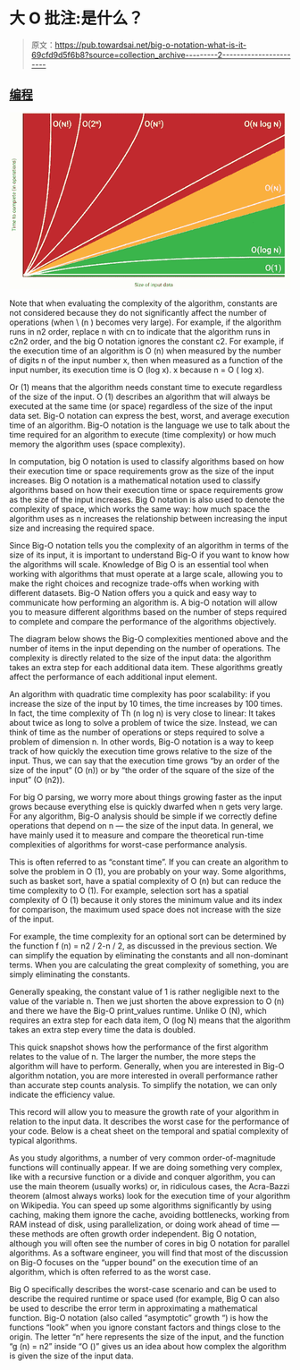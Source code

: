 # 大 O 批注:是什么？

> 原文：<https://pub.towardsai.net/big-o-notation-what-is-it-69cfd9d5f6b8?source=collection_archive---------2----------------------->

## [编程](https://towardsai.net/p/category/programming)

![](img/7e0d5533835e573baa2217d4af2568bc.png)

Note that when evaluating the complexity of the algorithm, constants are not considered because they do not significantly affect the number of operations (when \ (n \) becomes very large). For example, if the algorithm runs in n2 order, replace n with cn to indicate that the algorithm runs in c2n2 order, and the big O notation ignores the constant c2\. For example, if the execution time of an algorithm is O (n) when measured by the number of digits n of the input number x, then when measured as a function of the input number, its execution time is O (log x). x because n = O ( log x).

Or (1) means that the algorithm needs constant time to execute regardless of the size of the input. O (1) describes an algorithm that will always be executed at the same time (or space) regardless of the size of the input data set. Big-O notation can express the best, worst, and average execution time of an algorithm. Big-O notation is the language we use to talk about the time required for an algorithm to execute (time complexity) or how much memory the algorithm uses (space complexity).

In computation, big O notation is used to classify algorithms based on how their execution time or space requirements grow as the size of the input increases. Big O notation is a mathematical notation used to classify algorithms based on how their execution time or space requirements grow as the size of the input increases. Big O notation is also used to denote the complexity of space, which works the same way: how much space the algorithm uses as n increases the relationship between increasing the input size and increasing the required space.

Since Big-O notation tells you the complexity of an algorithm in terms of the size of its input, it is important to understand Big-O if you want to know how the algorithms will scale. Knowledge of Big O is an essential tool when working with algorithms that must operate at a large scale, allowing you to make the right choices and recognize trade-offs when working with different datasets. Big-O Nation offers you a quick and easy way to communicate how performing an algorithm is. A big-O notation will allow you to measure different algorithms based on the number of steps required to complete and compare the performance of the algorithms objectively.

The diagram below shows the Big-O complexities mentioned above and the number of items in the input depending on the number of operations. The complexity is directly related to the size of the input data: the algorithm takes an extra step for each additional data item. These algorithms greatly affect the performance of each additional input element.

An algorithm with quadratic time complexity has poor scalability: if you increase the size of the input by 10 times, the time increases by 100 times. In fact, the time complexity of Th (n log n) is very close to linear: It takes about twice as long to solve a problem of twice the size. Instead, we can think of time as the number of operations or steps required to solve a problem of dimension n. In other words, Big-O notation is a way to keep track of how quickly the execution time grows relative to the size of the input. Thus, we can say that the execution time grows “by an order of the size of the input” (O (n)) or by “the order of the square of the size of the input” (O (n2)).

For big O parsing, we worry more about things growing faster as the input grows because everything else is quickly dwarfed when n gets very large. For any algorithm, Big-O analysis should be simple if we correctly define operations that depend on n — the size of the input data. In general, we have mainly used it to measure and compare the theoretical run-time complexities of algorithms for worst-case performance analysis.

This is often referred to as “constant time”. If you can create an algorithm to solve the problem in O (1), you are probably on your way. Some algorithms, such as basket sort, have a spatial complexity of O (n) but can reduce the time complexity to O (1). For example, selection sort has a spatial complexity of O (1) because it only stores the minimum value and its index for comparison, the maximum used space does not increase with the size of the input.

For example, the time complexity for an optional sort can be determined by the function f (n) = n2 / 2-n / 2, as discussed in the previous section. We can simplify the equation by eliminating the constants and all non-dominant terms. When you are calculating the great complexity of something, you are simply eliminating the constants.

Generally speaking, the constant value of 1 is rather negligible next to the value of the variable n. Then we just shorten the above expression to O (n) and there we have the Big-O print_values ​​runtime. Unlike O (N), which requires an extra step for each data item, O (log N) means that the algorithm takes an extra step every time the data is doubled.

This quick snapshot shows how the performance of the first algorithm relates to the value of n. The larger the number, the more steps the algorithm will have to perform. Generally, when you are interested in Big-O algorithm notation, you are more interested in overall performance rather than accurate step counts analysis. To simplify the notation, we can only indicate the efficiency value.

This record will allow you to measure the growth rate of your algorithm in relation to the input data. It describes the worst case for the performance of your code. Below is a cheat sheet on the temporal and spatial complexity of typical algorithms.

As you study algorithms, a number of very common order-of-magnitude functions will continually appear. If we are doing something very complex, like with a recursive function or a divide and conquer algorithm, you can use the main theorem (usually works) or, in ridiculous cases, the Acra-Bazzi theorem (almost always works) look for the execution time of your algorithm on Wikipedia. You can speed up some algorithms significantly by using caching, making them ignore the cache, avoiding bottlenecks, working from RAM instead of disk, using parallelization, or doing work ahead of time — these methods are often growth order independent. Big O notation, although you will often see the number of cores in big O notation for parallel algorithms. As a software engineer, you will find that most of the discussion on Big-O focuses on the “upper bound” on the execution time of an algorithm, which is often referred to as the worst case.

Big O specifically describes the worst-case scenario and can be used to describe the required runtime or space used (for example, Big O can also be used to describe the error term in approximating a mathematical function. Big-O notation (also called “asymptotic” growth “) is how the functions “look” when you ignore constant factors and things close to the origin. The letter “n” here represents the size of the input, and the function “g (n) = n2” inside “O ()” gives us an idea about how complex the algorithm is given the size of the input data.
